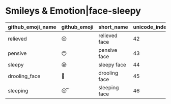 # Smileys & Emotion|face-sleepy

|github_emoji_name|github_emoji|short_name|unicode_index|
|---|---|---|---|
|relieved|:relieved:|relieved face|42|
|pensive|:pensive:|pensive face|43|
|sleepy|:sleepy:|sleepy face|44|
|drooling_face|:drooling_face:|drooling face|45|
|sleeping|:sleeping:|sleeping face|46|
